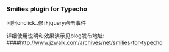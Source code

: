 ### Smilies plugin for Typecho

回归onclick..修正jquery点击事件

详细使用说明和效果演示见blog发布地址: 
####http://www.jzwalk.com/archives/net/smilies-for-typecho